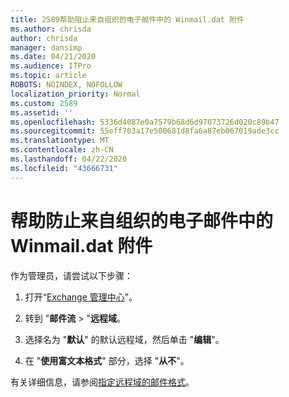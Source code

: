 ```yaml
---
title: 2589帮助阻止来自组织的电子邮件中的 Winmail.dat 附件
ms.author: chrisda
author: chrisda
manager: dansimp
ms.date: 04/21/2020
ms.audience: ITPro
ms.topic: article
ROBOTS: NOINDEX, NOFOLLOW
localization_priority: Normal
ms.custom: 2589
ms.assetid: ''
ms.openlocfilehash: 5336d4087e0a7579b68d6d97073726d020c89b47
ms.sourcegitcommit: 55eff703a17e500681d8fa6a87eb067019ade3cc
ms.translationtype: MT
ms.contentlocale: zh-CN
ms.lasthandoff: 04/22/2020
ms.locfileid: "43666731"
---
```

# <a name="help-prevent-winmaildat-attachments-in-email-messages-from-your-organization"></a>帮助防止来自组织的电子邮件中的 Winmail.dat 附件

作为管理员，请尝试以下步骤：

1. 打开“[Exchange 管理中心](https://outlook.office365.com/ecp/)”。

2. 转到 "**邮件流** > "**远程域**。

3. 选择名为 "**默认**" 的默认远程域，然后单击 "**编辑**"。

4. 在 "**使用富文本格式**" 部分，选择 "**从不**"。

有关详细信息，请参阅[指定远程域的邮件格式](https://docs.microsoft.com/Exchange/mail-flow-best-practices/remote-domains/remote-domains#specifying-message-format)。
